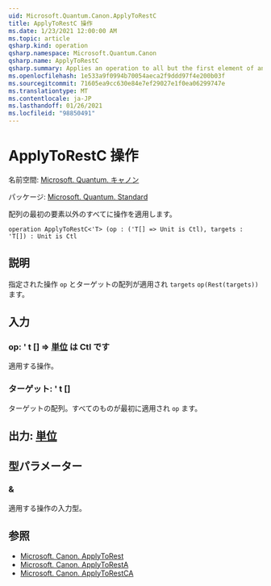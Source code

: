 ```yaml
---
uid: Microsoft.Quantum.Canon.ApplyToRestC
title: ApplyToRestC 操作
ms.date: 1/23/2021 12:00:00 AM
ms.topic: article
qsharp.kind: operation
qsharp.namespace: Microsoft.Quantum.Canon
qsharp.name: ApplyToRestC
qsharp.summary: Applies an operation to all but the first element of an array.
ms.openlocfilehash: 1e533a9f0994b70054aeca2f9ddd97f4e200b03f
ms.sourcegitcommit: 71605ea9cc630e84e7ef29027e1f0ea06299747e
ms.translationtype: MT
ms.contentlocale: ja-JP
ms.lasthandoff: 01/26/2021
ms.locfileid: "98850491"
---
```

# <a name="applytorestc-operation"></a>ApplyToRestC 操作

名前空間: [Microsoft. Quantum. キャノン](xref:Microsoft.Quantum.Canon)

パッケージ: [Microsoft. Quantum. Standard](https://nuget.org/packages/Microsoft.Quantum.Standard)


配列の最初の要素以外のすべてに操作を適用します。

```qsharp
operation ApplyToRestC<'T> (op : ('T[] => Unit is Ctl), targets : 'T[]) : Unit is Ctl
```


## <a name="description"></a>説明

指定された操作 `op` とターゲットの配列が適用され `targets` `op(Rest(targets))` ます。

## <a name="input"></a>入力

### <a name="op--t--unit--is-ctl"></a>op: ' t [] => [単位](xref:microsoft.quantum.lang-ref.unit)  は Ctl です

適用する操作。


### <a name="targets--t"></a>ターゲット: ' t []

ターゲットの配列。すべてのものが最初に適用され `op` ます。



## <a name="output--unit"></a>出力: [単位](xref:microsoft.quantum.lang-ref.unit)



## <a name="type-parameters"></a>型パラメーター

### <a name="t"></a>&

適用する操作の入力型。

## <a name="see-also"></a>参照

- [Microsoft. Canon. ApplyToRest](xref:Microsoft.Quantum.Canon.ApplyToRest)
- [Microsoft. Canon. ApplyToRestA](xref:Microsoft.Quantum.Canon.ApplyToRestA)
- [Microsoft. Canon. ApplyToRestCA](xref:Microsoft.Quantum.Canon.ApplyToRestCA)